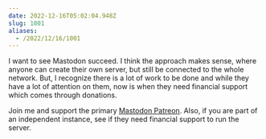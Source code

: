 ```yaml
---
date: 2022-12-16T05:02:04.948Z
slug: 1001
aliases:
  - /2022/12/16/1001
---
```

I want to see Mastodon succeed. I think the approach makes sense, where anyone can create their own server, but still be connected to the whole network. But, I recognize there is a lot of work to be done and while they have a lot of attention on them, now is when they need financial support which comes through donations.

Join me and support the primary [Mastodon Patreon](https://joinmastodon.org/sponsors). Also, if you are part of an independent instance, see if they need financial support to run the server.
